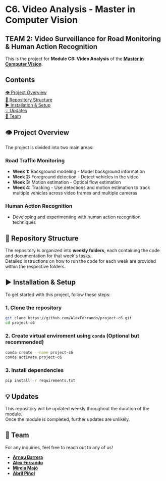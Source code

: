 # C6. Video Analysis - Master in Computer Vision

## TEAM 2: Video Surveillance for Road Monitoring & Human Action Recognition

This is the project for **Module C6: Video Analysis** of the **[Master in Computer Vision](https://mcv.uab.cat/)**.

## **Contents**
[👁️ Project Overview](#project-overview)  
[📂 Repository Structure](#-repository-structure)  
[▶️ Installation & Setup](#️-installation--setup)  
[💡 Updates](#-updates)  
[👥 Team](#-team)

## 👁️ **Project Overview**
The project is divided into two main areas:

### **Road Traffic Monitoring**
- **Week 1:** Background modeling - Model background information  
- **Week 2:** Foreground detection - Detect vehicles in the video  
- **Week 3:** Motion estimation - Optical flow estimation  
- **Week 4:** Tracking - Use detections and motion estimation to track multiple vehicles across video frames and multiple cameras  

### **Human Action Recognition**
- Developing and experimenting with human action recognition techniques  

## 📂 **Repository Structure**
The repository is organized into **weekly folders**, each containing the code and documentation for that week's tasks.  
Detailed instructions on how to run the code for each week are provided within the respective folders.

## ▶️ **Installation & Setup**
To get started with this project, follow these steps:

### **1. Clone the repository**
```bash
git clone https://github.com/AlexFerrando/project-c6.git
cd project-c6
```

### **2. Create virtual enviroment using `conda`** (Optional but recommended)
```bash
conda create --name project-c6
conda activate project-c6
```

### **3. Install dependencies**
```bash
pip install -r requirements.txt
```

## 💡 **Updates**
This repository will be updated weekly throughout the duration of the module.  
Once the module is completed, further updates are unlikely.

## 👥 **Team**
For any inquiries, feel free to reach out to any of us!
- [**Arnau Barrera**](https://github.com/arnalytics)  
- [**Alex Ferrando**](https://github.com/AlexFerrando)  
- [**Mireia Majó**](https://github.com/MireiaMajoCornet)  
- [**Abril Piñol**](https://github.com/abriilp)  
